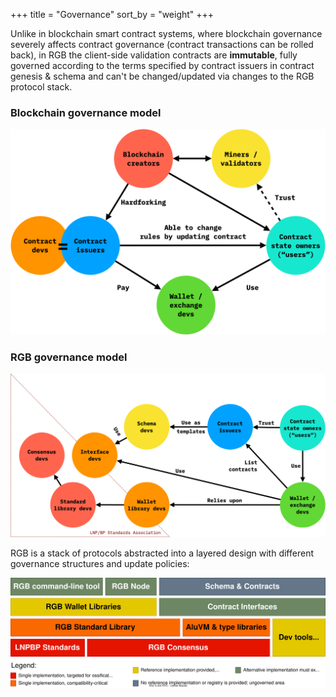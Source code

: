 +++
title = "Governance"
sort_by = "weight"
+++

Unlike in blockchain smart contract systems, where blockchain governance 
severely affects contract governance (contract transactions can be rolled back),
in RGB the client-side validation contracts are **immutable**, fully governed 
according to the terms specified by contract issuers in contract genesis & 
schema and can't be changed/updated via changes to the RGB protocol stack.

### Blockchain governance model
![Blockchain governance](governance-blockchain.png)

### RGB governance model
![RGB governance](governance-rgb.png)

RGB is a stack of protocols abstracted into a layered design with different
governance structures and update policies:

![Governance layers](governance-layers.svg)
